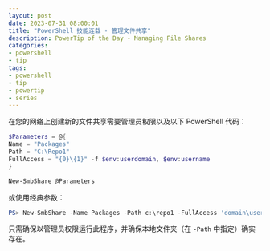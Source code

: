 ```yaml
---
layout: post
date: 2023-07-31 08:00:01
title: "PowerShell 技能连载 - 管理文件共享"
description: PowerTip of the Day - Managing File Shares
categories:
- powershell
- tip
tags:
- powershell
- tip
- powertip
- series
---
```

在您的网络上创建新的文件共享需要管理员权限以及以下 PowerShell 代码：

```powershell
$Parameters = @{
Name = "Packages"
Path = "C:\Repo1"
FullAccess = "{0}\{1}" -f $env:userdomain, $env:username
}

New-SmbShare @Parameters
```

或使用经典参数：

```powershell
PS> New-SmbShare -Name Packages -Path c:\repo1 -FullAccess 'domain\username'
```

只需确保以管理员权限运行此程序，并确保本地文件夹（在 `-Path` 中指定）确实存在。

<!--本文国际来源：[Managing File Shares](https://blog.idera.com/database-tools/managing-file-shares-2/)-->

